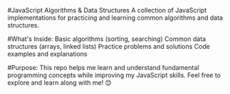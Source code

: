 #JavaScript Algorithms & Data Structures
A collection of JavaScript implementations for practicing and learning common algorithms and data structures.

#What's Inside:
Basic algorithms (sorting, searching)
Common data structures (arrays, linked lists)
Practice problems and solutions
Code examples and explanations

#Purpose:
This repo helps me learn and understand fundamental programming concepts while improving my JavaScript skills.
Feel free to explore and learn along with me! 😊
